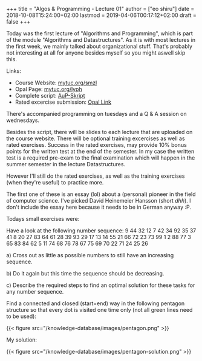 +++
title = "Algos & Programming - Lecture 01"
author = ["eo shiru"]
date = 2018-10-08T15:24:00+02:00
lastmod = 2019-04-06T00:17:12+02:00
draft = false
+++

Today was the first lecture of "Algorithms and Programming", which is part of the module "Algorithms and Datastructures". As it is with most lectures in the first week, we mainly talked about organizational stuff. That's probably not interesting at all for anyone besides myself so you might aswell skip this.

Links:

-   Course Website: [mytuc.org/smzl](http://www.mytuc.org/smzl)
-   Opal Page: [mytuc.org/lyph](http://www.mytuc.org/lyph)
-   Complete script: [AuP-Skript](http://osg.informatik.tu-chemnitz.de/lehre/aup/aup-script.pdf)
-   Rated excercise submission: [Opal Link](https://bildungsportal.sachsen.de/opal/auth/RepositoryEntry/18109005842/CourseNode/94518022301219)

There's accompanied programming on tuesdays and a Q & A session on wednesdays.

Besides the script, there will be slides to each lecture that are uploaded on the course website.
There will be optional training excercises as well as rated exercises. Success in the rated exercises, may provide 10% bonus points for the written test at the end of the semester. In my case the written test is a required pre-exam to the final examination which will happen in the summer semester in the lecture Datastructures.

However I'll still do the rated exercises, as well as the training exercises (when they're useful) to practice more.

The first one of these is an essay (lol) about a (personal) pioneer in the field of computer science. I've picked David Heinemeier Hansson (short _dhh_). I don't include the essay here because it needs to be in German anyway :P.

Todays small exercises were:

Have a look at the following number sequence:
9 44 32 12 7 42 34 92 35 37 41 8 20 27 83 64 61 28 39 93 29 17 13 14 55 21 66 72 23 73 99 1 2 88 77 3 65 83 84 62 5 11 74 68 76 78 67 75 69 70 22 71 24 25 26

a) Cross out as little as possible numbers to still have an increasing sequence.

b) Do it again but this time the sequence should be decreasing.

c) Describe the required steps to find an optimal solution for these tasks for any number sequence.

Find a connected and closed (start=end) way in the following pentagon structure so that every dot is visited one time only (not all green lines need to be used):

{{< figure src="/knowledge-database/images/pentagon.png" >}}

My solution:

{{< figure src="/knowledge-database/images/pentagon-solution.png" >}}
